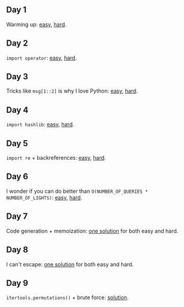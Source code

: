 Day 1
-----
Warming up: [easy](https://github.com/dfyz/adventofcode/blob/master/1/sln.py), [hard](https://github.com/dfyz/adventofcode/blob/master/1/sln_hard.py).

Day 2
-----
`import operator`: [easy](https://github.com/dfyz/adventofcode/blob/master/2/sln.py), [hard](https://github.com/dfyz/adventofcode/blob/master/2/sln_hard.py).

Day 3
-----
Tricks like `msg[1::2]` is why I love Python: [easy](https://github.com/dfyz/adventofcode/blob/master/3/sln.py), [hard](https://github.com/dfyz/adventofcode/blob/master/3/sln_hard.py).

Day 4
-----
`import hashlib`: [easy](https://github.com/dfyz/adventofcode/blob/master/4/sln.py), [hard](https://github.com/dfyz/adventofcode/blob/master/4/sln_hard.py).

Day 5
-----
`import re` + backreferences: [easy](https://github.com/dfyz/adventofcode/blob/master/5/sln.py), [hard](https://github.com/dfyz/adventofcode/blob/master/5/sln_hard.py).

Day 6
-----
I wonder if you can do better than `O(NUMBER_OF_QUERIES * NUMBER_OF_LIGHTS)`: [easy](https://github.com/dfyz/adventofcode/blob/master/6/sln.py), [hard](https://github.com/dfyz/adventofcode/blob/master/6/sln_hard.py).

Day 7
-----
Code generation + memoization: [one solution](https://github.com/dfyz/adventofcode/blob/master/7/sln.py) for both easy and hard.

Day 8
-----
I can't escape: [one solution](https://github.com/dfyz/adventofcode/blob/master/8/sln.py) for both easy and hard.

Day 9
-----
`itertools.permutations()` + brute force: [solution](https://github.com/dfyz/adventofcode/blob/master/9/sln.py).
